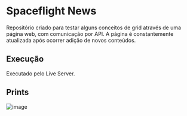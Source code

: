 # Spaceflight News
<p>Repositório criado para testar alguns conceitos de grid através de uma página web, com comunicação por API. 
  A página é constantemente atualizada após ocorrer adição de novos conteúdos.</p>

## Execução
<p>Executado pelo Live Server.</p>

## Prints
![image](https://user-images.githubusercontent.com/47681059/176330627-ecc89020-b6bc-4ae1-a933-3592dad52634.png)
